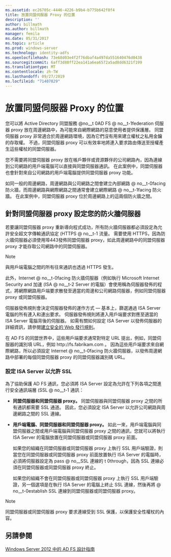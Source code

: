 ```yaml
---
ms.assetid: ec26705c-4446-4226-b9b4-b775b642f0f4
title: 放置同盟伺服器 Proxy 的位置
description: ''
author: billmath
ms.author: billmath
manager: femila
ms.date: 05/31/2017
ms.topic: article
ms.prod: windows-server
ms.technology: identity-adfs
ms.openlocfilehash: 73e68d03e4f2f76dbaf4a497da551640476d0438
ms.sourcegitcommit: 6aff3d88ff22ea141a6ea6572a5ad8dd6321f199
ms.translationtype: MT
ms.contentlocale: zh-TW
ms.lasthandoff: 09/27/2019
ms.locfileid: "71407829"
---
```

# <a name="where-to-place-a-federation-server-proxy"></a>放置同盟伺服器 Proxy 的位置

您可以將 Active Directory 同盟服務 @no__t 0AD FS @ no__t-1federation 伺服器 proxy 放在周邊網路中，為可能來自網際網路的惡意使用者提供保護層。 同盟伺服器 proxy 非常適合於周邊網路環境，因為它們沒有用來建立權杖之私用金鑰的存取權。 不過，同盟伺服器 proxy 可以有效率地將連入要求路由傳送至授權產生這些權杖的同盟伺服器。  
  
您不需要將同盟伺服器 proxy 放在帳戶夥伴或資源夥伴的公司網路內，因為連線到公司網路的用戶端電腦可以直接與同盟伺服器通訊。 在此案例中，同盟伺服器也會針對來自公司網路的用戶端電腦提供同盟伺服器 proxy 功能。  
  
如同一般的周邊網路，周邊網路與公司網路之間會建立內部網路 @ no__t-0facing 防火牆，而周邊網路與網際網路之間通常會建立網際網路 @ no__t-1facing 防火牆。 在此案例中，同盟伺服器 proxy 位於周邊網路上的這兩個防火牆之間。  
  
## <a name="configuring-your-firewall-servers-for-a-federation-server-proxy"></a>針對同盟伺服器 proxy 設定您的防火牆伺服器  
若要讓同盟伺服器 proxy 重新導向程式成功，所有防火牆伺服器都必須設定為允許安全超文字傳輸通訊協定 \(HTTPS @ no__t-1 流量。 需要使用 HTTPS，因為防火牆伺服器必須使用埠443發佈同盟伺服器 proxy，如此周邊網路中的同盟伺服器 proxy 才能存取公司網路中的同盟伺服器。  
  
> [!NOTE]  
> 與用戶端電腦之間的所有往來通訊也透過 HTTPS 發生。  
  
此外，Internet @ no__t-0facing 防火牆伺服器（例如執行 Microsoft Internet Security and 加速 \(ISA @ no__t-2 Server 的電腦）會使用稱為伺服器發佈的程式，將網際網路用戶端要求散發至適當的周邊和公司網路伺服器，例如同盟伺服器 proxy 或同盟伺服器。  
  
伺服器發佈規則會決定伺服器發佈的運作方式 — 基本上，篩選通過 ISA Server 電腦的所有連入和連出要求。 伺服器發佈規則將連入用戶端要求對應至適當的 ISA Server 電腦背後的伺服器。 如需有關如何設定 ISA Server 以發佈伺服器的詳細資訊，請參閱[建立安全的 Web 發行規則](https://go.microsoft.com/fwlink/?LinkId=75182)。  
  
在 AD FS 的同盟世界中，這些用戶端要求通常對特定 URL 提出，例如，同盟伺服器的識別項 URL，例如 http:\//fs.fabrikam.com 。 因為這些用戶端要求來自網際網路，所以必須設定 Internet @ no__t-0facing 防火牆伺服器，以發佈周邊網路中部署的每個同盟伺服器 proxy 的同盟伺服器識別碼 URL。  
  
### <a name="configuring-isa-server-to-allow-ssl"></a>設定 ISA Server 以允許 SSL  
為了協助保護 AD FS 通訊，您必須將 ISA Server 設定為允許在下列各項之間進行安全通訊端層 \(SSL @ no__t-1 通訊：  
  
-   **同盟伺服器和同盟伺服器 proxy。** 同盟伺服器與同盟伺服器 proxy 之間的所有通訊都需要 SSL 通道。 因此，您必須設定 ISA Server 以允許公司網路與周邊網路之間的 SSL 連線。  
  
-   **用戶端電腦、同盟伺服器和同盟伺服器 proxy。** 如此一來，用戶端電腦與同盟伺服器之間或用戶端電腦與同盟伺服器 proxy 之間的通訊，您就可以將執行 ISA Server 的電腦放置在同盟伺服器或同盟伺服器 proxy 前面。  
  
    如果您的組織在同盟伺服器或同盟伺服器 proxy 上執行 SSL 用戶端驗證，則當您在同盟伺服器或同盟伺服器 proxy 前面放置執行 ISA Server 的電腦時，必須將伺服器設定為 pass @ no__SSL 連線的 t 0through，因為 SSL 連線必須在同盟伺服器或同盟伺服器 proxy 終止。  
  
    如果您的組織不會在同盟伺服器或同盟伺服器 proxy 上執行 SSL 用戶端驗證，另一個選項是在執行 ISA Server 的電腦上終止 SSL 連線，然後再將 @ no__t-0establish SSL 連線到同盟伺服器或同盟伺服器 proxy。  
  
> [!NOTE]  
> 同盟伺服器或同盟伺服器 proxy 要求連線受到 SSL 保護，以保護安全性權杖的內容。  
  
## <a name="see-also"></a>另請參閱
[Windows Server 2012 中的 AD FS 設計指南](AD-FS-Design-Guide-in-Windows-Server-2012.md)
